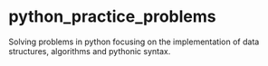 # python_practice_problems
Solving problems in python focusing on the implementation of data structures, algorithms and pythonic syntax.
